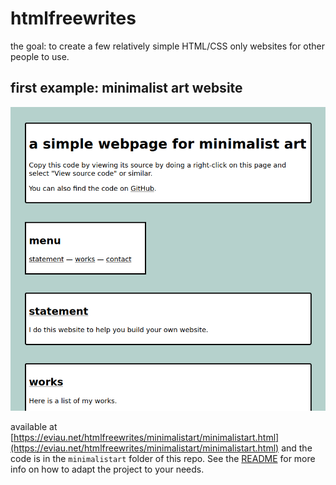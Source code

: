 # htmlfreewrites

the goal: to create a few relatively simple HTML/CSS only websites for other people to use.

## first example: minimalist art website

![visualisation of the minimalist art website](./minimalistart/minimalistart_demo.png)

available at [https://eviau.net/htmlfreewrites/minimalistart/minimalistart.html](https://eviau.net/htmlfreewrites/minimalistart/minimalistart.html) and the code is in the `minimalistart` folder of this repo. See the [README](https://github.com/eviau/htmlfreewrites/blob/main/minimalistart/README.md) for more info on how to adapt the project to your needs.
